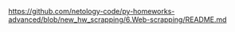 https://github.com/netology-code/py-homeworks-advanced/blob/new_hw_scrapping/6.Web-scrapping/README.md
